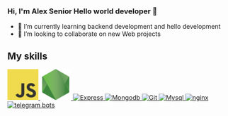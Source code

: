 ### Hi, I'm Alex Senior Hello world developer 👋
- 🌱 I’m currently learning backend development and hello development
- 👯 I’m looking to collaborate on new Web projects
## My skills
<a href="https://www.javascript.com">
  <img src="https://raw.githubusercontent.com/github/explore/80688e429a7d4ef2fca1e82350fe8e3517d3494d/topics/javascript/javascript.png" alt="Javascript" width="70" height="70">
</a>
<a href="https://nodejs.org/en">
  <img src="https://raw.githubusercontent.com/github/explore/80688e429a7d4ef2fca1e82350fe8e3517d3494d/topics/nodejs/nodejs.png" alt="Node js" width="70" height="70">
</a>

<a href="https://expressjs.com/">
  <img src="https://ih1.redbubble.net/image.438908244.6144/st,small,507x507-pad,600x600,f8f8f8.u2.jpg" alt="Express" width="70" height="70">
</a>

<a href="https://www.mongodb.com/">
  <img src="https://cdn.iconscout.com/icon/free/png-256/free-mongodb-5-1175140.png?f=webp&w=256" alt="Mongodb" width="70" height="70">
</a>
<a href="https://git-scm.com/">
  <img src="https://cdn-icons-png.flaticon.com/512/11104/11104255.png" alt="Git" width="70" height="70">
</a>
<a href="https://www.mysql.com/">
  <img src="https://cdn-icons-png.flaticon.com/512/1199/1199128.png" alt="Mysql" width="70" height="70">
</a>
<a href="https://www.nginx.com/">
  <img src="https://cdn-icons-png.flaticon.com/512/919/919856.png" alt="nginx" width="70" height="70">
</a>
<a href="https://core.telegram.org/bots/api">
  <img src="https://cdn-icons-png.flaticon.com/512/2111/2111646.png" alt="telegram bots" width="70" height="70">
</a>


<!--
**darknil/darknil** is a ✨ _special_ ✨ repository because its `README.md` (this file) appears on your GitHub profile.

Here are some ideas to get you started:

- 🔭 I’m currently working on ...
- 🌱 I’m currently learning backend development and software arhitecture
- 👯 I’m looking to collaborate on new Web projects
- 🤔 I’m looking for help with ...
- 💬 Ask me about ...
- 📫 How to reach me: ...
- 😄 Pronouns: ...
- ⚡ Fun fact: ...
-->

